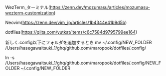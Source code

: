WezTerm_ターミナル(https://zenn.dev/mozumasu/articles/mozumasu-wezterm-customization)

Neovim(https://zenn.dev/vim_jp/articles/1b4344e41b9d5b)

dotfiles(https://qiita.com/yutkat/items/c6c7584d9795799ee164)


新しく.config以下にフォルダを追加するとき
mv ~/.config/NEW_FOLDER /Users/hasegawaitsuki_1/ghq/github.com/maropook/dotfiles/.config/

ln -s /Users/hasegawaitsuki_1/ghq/github.com/maropook/dotfiles/.config/NEW_FOLDER ~/.config/NEW_FOLDER
